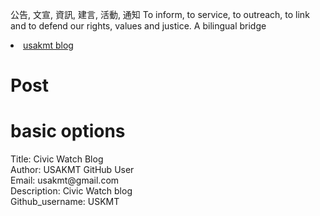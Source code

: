 
公告, 文宣, 資訊, 建言, 活動, 通知 To inform, to service, to outreach, to link and to defend our rights, values and justice. 
A bilingual bridge

<li><a href="http://classic-blog.udn.com/usakmt" > usakmt blog </a></li>

# Post








# basic options
<div>Title: Civic Watch Blog </div>
<div>Author: USAKMT GitHub User</div>
<div>Email: usakmt@gmail.com</div>
<div>Description: Civic Watch blog</div>
<div>Github_username:  USKMT</div>

